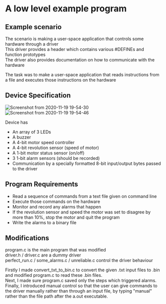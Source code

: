 # A low level example program 

## Example scenario
The scenario is making a user-space application that controls some hardware through a driver  
This driver provides a header which contains various #DEFINEs and function prototypes  
The driver also provides documentation on how to communicate with the hardware  
  
  
The task was to make a user-space application that reads instructions from a file and executes those instructions on the hardware

## Device Specification
![Screenshot from 2020-11-19 19-54-30](https://user-images.githubusercontent.com/72558704/99721387-0cf1a480-2aa7-11eb-89db-2e9ab84a5cee.png)
![Screenshot from 2020-11-19 19-54-46](https://user-images.githubusercontent.com/72558704/99721513-44605100-2aa7-11eb-95ee-8c6c16014aec.png)

Device has
  * An array of 3 LEDs
  * A buzzer
  * A 4-bit motor speed controller
  * A 4-bit revolution sensor (speed of motor)
  * A 1-bit motor status sensor (on/off)
  * 3 1-bit alarm sensors (should be recorded)
  * Communication by a specially formatted 8-bit input/output bytes passed to the driver

## Program Requirements

* Read a sequence of commands from a text file given on command line
* Execute those commands on the hardware
* Monitor and record any alarms that happen
* If the revolution sensor and speed the motor was set to disagree by more than 10%, stop the motor and quit the program
* Write the alarms to a binary file


## Modifications

program.c is the main program that was modified  
driver.h / driver.c are a dummy driver  
perfect_run.c / some_alarms.c / unreliable.c control the driver behaviour  

Firstly I made convert_txt_to_bin.c to convert the given .txt input files to .bin and modified program.c to read these .bin files.  
Next, I made sure program.c saved only the steps which triggered alarms.   
Finally, I introduced manual control so that the user can give commands to the driver manually rather than through an input file, by typing "manual" rather than the file path after the a.out executable.  

